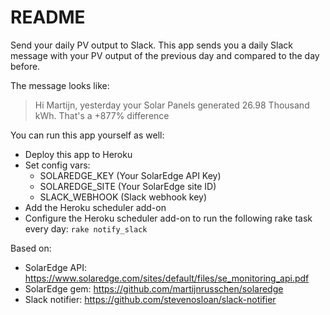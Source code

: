 # README

Send your daily PV output to Slack. This app sends you a daily Slack message with your PV
output of the previous day and compared to the day before.

The message looks like:
> Hi Martijn, yesterday your Solar Panels generated 26.98 Thousand kWh. That's a +877% difference

You can run this app yourself as well:
- Deploy this app to Heroku
- Set config vars:
  - SOLAREDGE_KEY (Your SolarEdge API Key)
  - SOLAREDGE_SITE (Your SolarEdge site ID)
  - SLACK_WEBHOOK (Slack webhook key)
- Add the Heroku scheduler add-on
- Configure the Heroku scheduler add-on to run the following rake task every day: `rake notify_slack`

Based on:
- SolarEdge API: https://www.solaredge.com/sites/default/files/se_monitoring_api.pdf
- SolarEdge gem: https://github.com/martijnrusschen/solaredge
- Slack notifier: https://github.com/stevenosloan/slack-notifier
